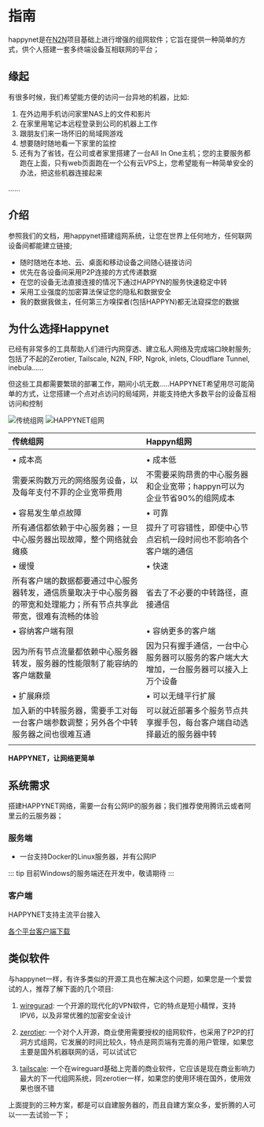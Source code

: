 # 指南

happynet是在[N2N](https://github.com/ntop/n2n)项目基础上进行增强的组网软件；它旨在提供一种简单的方式，供个人搭建一套多终端设备互相联网的平台；

## 缘起

有很多时候，我们希望能方便的访问一台异地的机器，比如:

1. 在外边用手机访问家里NAS上的文件和影片
2. 在家里用笔记本远程登录到公司的机器上工作
3. 跟朋友们来一场怀旧的局域网游戏
4. 想要随时随地看一下家里的监控
5. 还有为了省钱，在公司或者家里搭建了一台All In One主机；您的主要服务都跑在上面，只有web页面跑在一个公有云VPS上，您希望能有一种简单安全的办法，把这些机器连接起来

......


## 介绍

参照我们的文档，用happynet搭建组网系统，让您在世界上任何地方，任何联网设备间都能建立链接;

* 随时随地在本地、云、桌面和移动设备之间随心链接访问
* 优先在各设备间采用P2P连接的方式传递数据
* 在您的设备无法直接连接的情况下通过HAPPYN的服务快速稳定中转
* 采用工业强度的加密算法保证您的隐私和数据安全
* 我的数据我做主，任何第三方嗅探者(包括HAPPYN)都无法窥探您的数据



## 为什么选择Happynet

已经有非常多的工具帮助人们进行内网穿透、建立私人网络及完成端口映射服务; 包括了不起的Zerotier, Tailscale, N2N, FRP, Ngrok, inlets, Cloudflare Tunnel, inebula......

但这些工具都需要繁琐的部署工作，期间小坑无数.....HAPPYNET希望用尽可能简单的方式，让您搭建一个点对点访问的局域网，并能支持绝大多数平台的设备互相访问和控制

![传统组网](/readme-1.png)
![HAPPYNET组网](/readme-2.png)


|传统组网 |Happyn组网|
|:----|:----|
| | |
| • 成本高| • 成本低|
|需要采购数万元的网络服务设备，以及每年支付不菲的企业宽带费用|不需要采购昂贵的中心服务器和企业宽带；happyn可以为企业节省90%的组网成本|
|• 容易发生单点故障|• 可靠|
|所有通信都依赖于中心服务器；一旦中心服务器出现故障，整个网络就会瘫痪|提升了可容错性，即使中心节点宕机一段时间也不影响各个客户端的通信|
|• 缓慢|• 快速|
|所有客户端的数据都要通过中心服务器转发，通信质量取决于中心服务器的带宽和处理能力；所有节点共享此带宽，很难有流畅的体验|省去了不必要的中转路径，直接通信|
|• 容纳客户端有限|• 容纳更多的客户端|
|因为所有节点流量都依赖中心服务器转发，服务器的性能限制了能容纳的客户端数量|因为只有握手通信，一台中心服务器可以服务的客户端大大增加，一台服务器可以接入上万个设备|
|• 扩展麻烦|• 可以无缝平行扩展|
|加入新的中转服务器，需要手工对每一台客户端参数调整；另外各个中转服务器之间也很难互通|可以就近部署多个服务节点共享握手包，每台客户端自动选择最近的服务器中转|
| | |


**HAPPYNET，让网络更简单**

## 系统需求

搭建HAPPYNET网络，需要一台有公网IP的服务器；我们推荐使用腾讯云或者阿里云的云服务器；

### 服务端

* 一台支持Docker的Linux服务器，并有公网IP

::: tip
目前Windows的服务端还在开发中，敬请期待
:::

### 客户端

HAPPYNET支持主流平台接入

[各个平台客户端下载](/resource)

## 类似软件

与happynet一样，有许多类似的开源工具也在解决这个问题，如果您是一个爱尝试的人，推荐了解下面的几个项目:


1. [wiregurad](https://www.wireguard.com/): 一个开源的现代化的VPN软件，它的特点是短小精悍，支持IPV6，以及非常优雅的加密安全设计

2. [zerotier](https://www.zerotier.com/): 一个对个人开源，商业使用需要授权的组网软件，也采用了P2P的打洞方式组网，它发展的时间比较久，特点是网页端有完善的用户管理，如果您主要是国外机器联网的话，可以试试它

3. [tailscale](https://www.tailscale.com/): 一个在wireguard基础上完善的商业软件，它应该是现在商业影响力最大的下一代组网系统，同zerotier一样，如果您的使用环境在国外，使用效果也很不错


上面提到的三种方案，都是可以自建服务器的，而且自建方案众多，爱折腾的人可以一一去试验一下；

